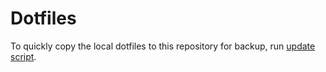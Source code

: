 # Dotfiles

 To quickly copy the local dotfiles to this repository for backup, run [update script](backup.ps1).
